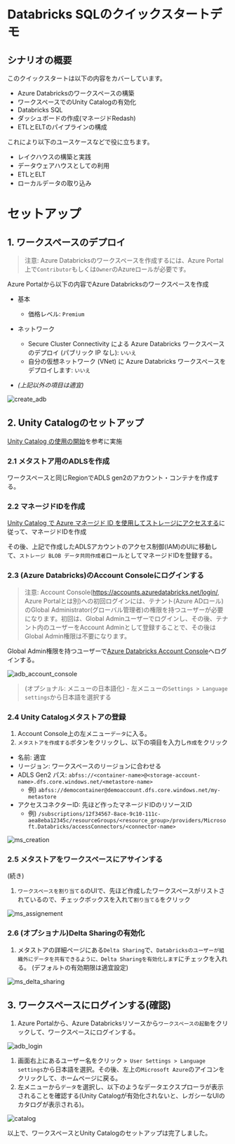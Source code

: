 # Databricks SQLのクイックスタートデモ

## シナリオの概要

このクイックスタートは以下の内容をカバーしています。

* Azure Databricksのワークスペースの構築
* ワークスペースでのUnity Catalogの有効化
* Databricks SQL
* ダッシュボードの作成(マネージドRedash)
* ETLとELTのパイプラインの構成



これにより以下のユースケースなどで役に立ちます。

* レイクハウスの構築と実践
* データウェアハウスとしての利用
* ETLとELT
* ローカルデータの取り込み



# セットアップ

## 1. ワークスペースのデプロイ

> 注意: Azure Databricksのワークスペースを作成するには、Azure Portal上で`Contributor`もしくは`Owner`のAzureロールが必要です。

Azure Portalから以下の内容でAzure Databricksのワークスペースを作成

* 基本
  * 価格レベル: `Premium`
* ネットワーク
  * Secure Cluster Connectivity による Azure Databricks ワークスペースのデプロイ (パブリック IP なし): `いいえ`
  * 自分の仮想ネットワーク (VNet) に Azure Databricks ワークスペースをデプロイします: `いいえ`

* *(上記以外の項目は適宜)* 

![create_adb](./resource/create_adb.png)

## 2. Unity Catalogのセットアップ

[Unity Catalog の使用の開始](https://learn.microsoft.com/ja-jp/azure/databricks/data-governance/unity-catalog/get-started)を参考に実施

### 2.1 メタストア用のADLSを作成

ワークスペースと同じRegionでADLS gen2のアカウント・コンテナを作成する。

### 2.2 マネージドIDを作成

[Unity Catalog で Azure マネージド ID を使用してストレージにアクセスする](https://learn.microsoft.com/ja-jp/azure/databricks/data-governance/unity-catalog/azure-managed-identities)に従って、マネージドIDを作成


その後、上記で作成したADLSアカウントのアクセス制御(IAM)のUIに移動して、`ストレージ BLOB データ共同作成者`ロールとしてマネージドIDを登録する。


### 2.3 (Azure Databricks)のAccount Consoleにログインする

> 注意: Account Console(https://accounts.azuredatabricks.net/login/, Azure Portalとは別)への初回ログインには、テナント(Azure ADロール)のGlobal Administrator(グローバル管理者)の権限を持つユーザーが必要になります。初回は、Global Adminユーザーでログインし、その後、テナント内のユーザーをAccount Adminとして登録することで、その後はGlobal Admin権限は不要になります。

Global Admin権限を持つユーザーで[Azure Databricks Account Console](https://accounts.azuredatabricks.net/login/)へログインする。

![adb_account_console](./resource/adb_account_console.png)


> (オプショナル: メニューの日本語化) - 左メニューの`Settings > Language settings`から日本語を選択する


### 2.4 Unity Catalogメタストアの登録

1. Account Console上の左メニュー`データ`に入る。
1. `メタストアを作成する`ボタンをクリックし、以下の項目を入力し`作成`をクリック
  * 名前: 適宜
  * リージョン: ワークスペースのリージョンに合わせる
  * ADLS Gen2 パス: `abfss://<container-name>@<storage-account-name>.dfs.core.windows.net/<metastore-name>`
    - 例) `abfss://democontainer@demoaccount.dfs.core.windows.net/my-metastore
`
  * アクセスコネクターID: 先ほど作ったマネージドIDのリソースID
    - 例) `/subscriptions/12f34567-8ace-9c10-111c-aea8eba12345c/resourceGroups/<resource_group>/providers/Microsoft.Databricks/accessConnectors/<connector-name>`

![ms_creation](./resource/ms_creation.png)

### 2.5 メタストアをワークスペースにアサインする

(続き)
1. `ワークスペースを割り当てる`のUIで、先ほど作成したワークスペースがリストされているので、チェックボックスを入れて`割り当てる`をクリック

![ms_assignement](./resource/ms_assignement.png)


### 2.6 (オプショナル)Delta Sharingの有効化

1. メタストアの詳細ページにある`Delta Sharing`で、`Databricksのユーザーが組織外にデータを共有できるように、Delta Sharingを有効化します`にチェックを入れる。
(デフォルトの有効期限は適宜設定)


![ms_delta_sharing](./resource/ms_delta_sharing.png)



## 3. ワークスペースにログインする(確認)


1. Azure Portalから、Azure Databricksリソースから`ワークスペースの起動`をクリックして、ワークスペースにログインする。

![adb_login](./resource/adb_login.png)

1. 画面右上にあるユーザー名をクリック `> User Settings > Language settings`から日本語を選択。その後、左上の`Microsoft Azure`のアイコンをクリックして、ホームページに戻る。
1. 左メニューから`データ`を選択し、以下のようなデータエクスプローラが表示されることを確認する(Unity Catalogが有効化されないと、レガシーなUIのカタログが表示される)。


![catalog](./resource/catalog.png)



以上で、ワークスペースとUnity Catalogのセットアップは完了しました。




